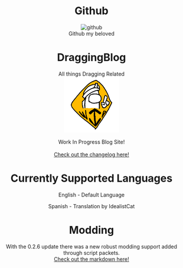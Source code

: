 <!-- All of this hurts my eyes please may the lord have mercy on me. -->
<h1 align="center">Github</h1>

<p align="center">
<img src="https://raw.githubusercontent.com/IdealistCat/Blog/main/Content/Github/github-gif.gif" width="100" title="github">
<br>
Github my beloved
</p>

<h1 align="center">DraggingBlog</h1>
<p align="center">
All things Dragging Related
<br>
<img src="https://raw.githubusercontent.com/DragginGroup/Blog/main/Content/Github/WIP.gif" width="150" title="wip">
</p>
<p align="center">
Work In Progress Blog Site!
<br><br>
<a align="center" href="CHANGELOG.md">
Check out the changelog here!
</a>
</p>

<div align="center">
<h1>Currently Supported Languages</h1>
<p>English - Default Language</p>
<p>Spanish - Translation by IdealistCat</p>
</div>


<h1 align="center">Modding</h1>

<p align="center">
With the 0.2.6 update there was a new robust modding support added through script packets.
<br>
<a align="center" href="MODDING_API.md">
Check out the markdown here!
</a>
</p>
